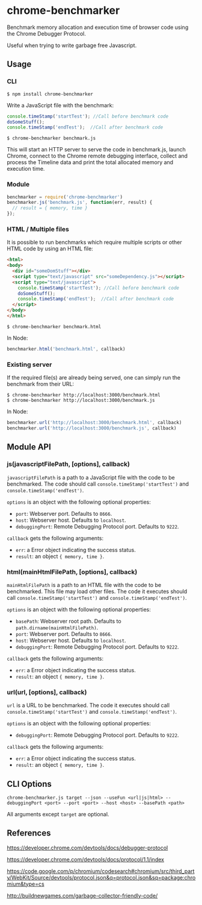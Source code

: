 # chrome-benchmarker

Benchmark memory allocation and execution time of browser code using the Chrome Debugger Protocol.

Useful when trying to write garbage free Javascript.

## Usage ##

### CLI ###

`$ npm install chrome-benchmarker`

Write a JavaScript file with the benchmark:

```js
console.timeStamp('startTest'); //Call before benchmark code
doSomeStuff();
console.timeStamp('endTest');  //Call after benchmark code
```

`$ chrome-benchmarker benchmark.js`

This will start an HTTP server to serve the code in benchmark.js, launch Chrome, connect to the Chrome remote debugging interface, collect and process the Timeline data and print the total allocated memory and execution time.

### Module ###

```js
benchmarker = require('chrome-benchmarker')
benchmarker.js('benchmark.js', function(err, result) {
  // result = { memory, time }
});
```

### HTML / Multiple files ###

It is possible to run benchmarks which require multiple scripts or other HTML code by using an HTML file:

```html
<html>
<body>
  <div id="someDomStuff"></div>
  <script type="text/javascript" src="someDependency.js"></script>
  <script type="text/javascript">
    console.timeStamp('startTest'); //Call before benchmark code
    doSomeStuff();
    console.timeStamp('endTest');  //Call after benchmark code
  </script>
</body>
</html>
```

`$ chrome-benchmarker benchmark.html`

In Node:

```js
benchmarker.html('benchmark.html', callback)
```

### Existing server ###

If the required file(s) are already being served, one can simply run the benchmark from their URL:

```
$ chrome-benchmarker http://localhost:3000/benchmark.html
$ chrome-benchmarker http://localhost:3000/benchmark.js
```

In Node:

```js
benchmarker.url('http://localhost:3000/benchmark.html', callback)
benchmarker.url('http://localhost:3000/benchmark.js', callback)
```

## Module API ##

### js(javascriptFilePath, [options], callback)

`javascriptFilePath` is a path to a JavaScript file with the code to be benchmarked. The code should call `console.timeStamp('startTest')` and `console.timeStamp('endTest')`.

`options` is an object with the following optional properties:

- `port`: Webserver port. Defaults to `8666`.
- `host`: Webserver host. Defaults to `localhost`.
- `debuggingPort`: Remote Debugging Protocol port. Defaults to `9222`.

`callback` gets the following arguments:

- `err`: a Error object indicating the success status.
- `result`: an object `{ memory, time }`.


### html(mainHtmlFilePath, [options], callback)

`mainHtmlFilePath` is a path to an HTML file with the code to be benchmarked. This file may load other files. The code it executes should call `console.timeStamp('startTest')` and `console.timeStamp('endTest')`.

`options` is an object with the following optional properties:

- `basePath`: Webserver root path. Defaults to `path.dirname(mainHtmlFilePath)`.
- `port`: Webserver port. Defaults to `8666`.
- `host`: Webserver host. Defaults to `localhost`.
- `debuggingPort`: Remote Debugging Protocol port. Defaults to `9222`.

`callback` gets the following arguments:

- `err`: a Error object indicating the success status.
- `result`: an object `{ memory, time }`.


### url(url, [options], callback)

`url` is a URL to be benchmarked. The code it executes should call `console.timeStamp('startTest')` and `console.timeStamp('endTest')`.

`options` is an object with the following optional properties:

- `debuggingPort`: Remote Debugging Protocol port. Defaults to `9222`.

`callback` gets the following arguments:

- `err`: a Error object indicating the success status.
- `result`: an object `{ memory, time }`.


## CLI Options ##

`chrome-benchmarker.js target --json --useFun <url|js|html> --debuggingPort <port> --port <port> --host <host> --basePath <path>`

All arguments except `target` are optional.


## References ##

https://developer.chrome.com/devtools/docs/debugger-protocol

https://developer.chrome.com/devtools/docs/protocol/1.1/index 

https://code.google.com/p/chromium/codesearch#chromium/src/third_party/WebKit/Source/devtools/protocol.json&q=protocol.json&sq=package:chromium&type=cs

http://buildnewgames.com/garbage-collector-friendly-code/
